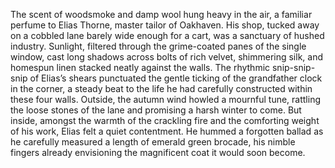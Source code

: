 The scent of woodsmoke and damp wool hung heavy in the air, a familiar perfume to Elias Thorne, master tailor of Oakhaven.  His shop, tucked away on a cobbled lane barely wide enough for a cart, was a sanctuary of hushed industry.  Sunlight, filtered through the grime-coated panes of the single window, cast long shadows across bolts of rich velvet, shimmering silk, and homespun linen stacked neatly against the walls.  The rhythmic snip-snip-snip of Elias’s shears punctuated the gentle ticking of the grandfather clock in the corner, a steady beat to the life he had carefully constructed within these four walls.  Outside, the autumn wind howled a mournful tune, rattling the loose stones of the lane and promising a harsh winter to come.  But inside, amongst the warmth of the crackling fire and the comforting weight of his work, Elias felt a quiet contentment.  He hummed a forgotten ballad as he carefully measured a length of emerald green brocade, his nimble fingers already envisioning the magnificent coat it would soon become.
